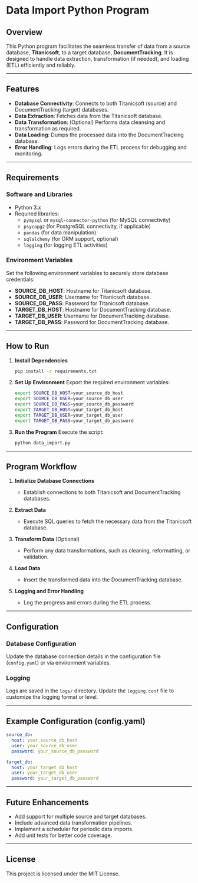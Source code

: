 # Data Import Python Program

## Overview
This Python program facilitates the seamless transfer of data from a source database, **Titanicsoft**, to a target database, **DocumentTracking**. It is designed to handle data extraction, transformation (if needed), and loading (ETL) efficiently and reliably.

---

## Features
- **Database Connectivity**: Connects to both Titanicsoft (source) and DocumentTracking (target) databases.
- **Data Extraction**: Fetches data from the Titanicsoft database.
- **Data Transformation**: (Optional) Performs data cleansing and transformation as required.
- **Data Loading**: Dumps the processed data into the DocumentTracking database.
- **Error Handling**: Logs errors during the ETL process for debugging and monitoring.

---

## Requirements

### Software and Libraries
- Python 3.x
- Required libraries:
  - `pymysql` or `mysql-connector-python` (for MySQL connectivity)
  - `psycopg2` (for PostgreSQL connectivity, if applicable)
  - `pandas` (for data manipulation)
  - `sqlalchemy` (for ORM support, optional)
  - `logging` (for logging ETL activities)

### Environment Variables
Set the following environment variables to securely store database credentials:
- **SOURCE_DB_HOST**: Hostname for Titanicsoft database.
- **SOURCE_DB_USER**: Username for Titanicsoft database.
- **SOURCE_DB_PASS**: Password for Titanicsoft database.
- **TARGET_DB_HOST**: Hostname for DocumentTracking database.
- **TARGET_DB_USER**: Username for DocumentTracking database.
- **TARGET_DB_PASS**: Password for DocumentTracking database.

---

## How to Run

1. **Install Dependencies**
   ```bash
   pip install -r requirements.txt
   ```

2. **Set Up Environment**
   Export the required environment variables:
   ```bash
   export SOURCE_DB_HOST=your_source_db_host
   export SOURCE_DB_USER=your_source_db_user
   export SOURCE_DB_PASS=your_source_db_password
   export TARGET_DB_HOST=your_target_db_host
   export TARGET_DB_USER=your_target_db_user
   export TARGET_DB_PASS=your_target_db_password
   ```

3. **Run the Program**
   Execute the script:
   ```bash
   python data_import.py
   ```

---

## Program Workflow

1. **Initialize Database Connections**
   - Establish connections to both Titanicsoft and DocumentTracking databases.

2. **Extract Data**
   - Execute SQL queries to fetch the necessary data from the Titanicsoft database.

3. **Transform Data** (Optional)
   - Perform any data transformations, such as cleaning, reformatting, or validation.

4. **Load Data**
   - Insert the transformed data into the DocumentTracking database.

5. **Logging and Error Handling**
   - Log the progress and errors during the ETL process.

---

## Configuration

### Database Configuration
Update the database connection details in the configuration file (`config.yaml`) or via environment variables.

### Logging
Logs are saved in the `logs/` directory. Update the `logging.conf` file to customize the logging format or level.

---

## Example Configuration (config.yaml)
```yaml
source_db:
  host: your_source_db_host
  user: your_source_db_user
  password: your_source_db_password

target_db:
  host: your_target_db_host
  user: your_target_db_user
  password: your_target_db_password
```

---

## Future Enhancements
- Add support for multiple source and target databases.
- Include advanced data transformation pipelines.
- Implement a scheduler for periodic data imports.
- Add unit tests for better code coverage.

---

## License
This project is licensed under the MIT License.
